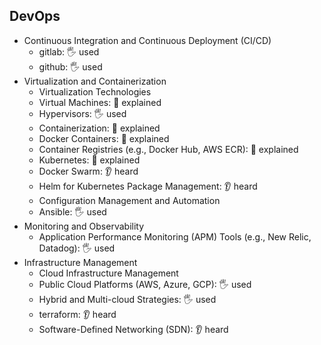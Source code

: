 ## DevOps

- Continuous Integration and Continuous Deployment (CI/CD)
  - gitlab: 🖐️ used
  - github: 🖐️ used
- Virtualization and Containerization
  - Virtualization Technologies
  - Virtual Machines: 🙋 explained
  - Hypervisors: 🖐️ used
  - Containerization: 🙋 explained
  - Docker Containers: 🙋 explained
  - Container Registries (e.g., Docker Hub, AWS ECR): 🙋 explained
  - Kubernetes: 🙋 explained
  - Docker Swarm: 👂 heard
  - Helm for Kubernetes Package Management: 👂 heard
  - Configuration Management and Automation
  - Ansible: 🖐️ used
- Monitoring and Observability
  - Application Performance Monitoring (APM) Tools (e.g., New Relic, Datadog): 🖐️ used
- Infrastructure Management
  - Cloud Infrastructure Management
  - Public Cloud Platforms (AWS, Azure, GCP): 🖐️ used
  - Hybrid and Multi-cloud Strategies: 🖐️ used
  - terraform: 👂 heard
  - Software-Defined Networking (SDN): 👂 heard
